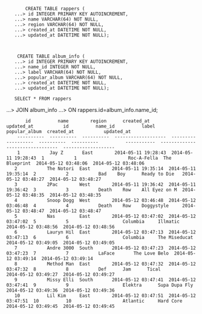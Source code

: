<!-- ## Show the terminal output here.  -->
	       CREATE TABLE rappers (
	   ...> id INTEGER PRIMARY KEY AUTOINCREMENT,
	   ...> name VARCHAR(64) NOT NULL,
	   ...> region VARCHAR(64) NOT NULL,
	   ...> created_at DATETIME NOT NULL,
	   ...> updated_at DATETIME NOT NULL);



	    CREATE TABLE album_info (
	   ...> id INTEGER PRIMARY KEY AUTOINCREMENT,
	   ...> name_id INTEGER NOT NULL,
	   ...> label VARCHAR(64) NOT NULL,
	   ...> popular_album VARCHAR(64) NOT NULL,
	   ...> created_at DATETIME NOT NULL,
	   ...> updated_at DATETIME NOT NULL);
	   
       SELECT * FROM rappers
   ...> JOIN album_info
   ...> ON rappers.id=album_info.name_id;
   
	       id          name        region      created_at           updated_at           id          name_id          label        popular_album  created_at           updated_at         
	    ----------  ----------  ----------  -------------------  -------------------  ----------  ----------          -----------  -------------  -------------------  -------------------
	    1           Jay Z       East        2014-05-11 19:28:43  2014-05-11 19:28:43  1           1                   Roc-A-Fella  The Blueprint  2014-05-12 03:48:06  2014-05-12 03:48:06
	   2           The Notori  East        2014-05-11 19:35:14  2014-05-11 19:35:14  2           2           Bad    Boy      Ready to Die   2014-05-12 03:48:27  2014-05-12 03:48:27
	   3           2Pac        West        2014-05-11 19:36:42  2014-05-11 19:36:42  3           3           Death    Row    All Eyez on M  2014-05-12 03:48:35  2014-05-12 03:48:35
	   4           Snoop Dogg  West        2014-05-12 03:46:48  2014-05-12 03:46:48  4           4           Death    Row    Doggystyle     2014-05-12 03:48:47  2014-05-12 03:48:47
	   5           Nas         East        2014-05-12 03:47:02  2014-05-12 03:47:02  5           5                    Columbia     Illmatic       2014-05-12 03:48:56  2014-05-12 03:48:56
	   6           Lauryn Hil  East        2014-05-12 03:47:13  2014-05-12 03:47:13  6           6                    Columbia     The Miseducat  2014-05-12 03:49:05  2014-05-12 03:49:05
	   7           Andre 3000  South       2014-05-12 03:47:23  2014-05-12 03:47:23  7           7           LaFace       The Love Belo  2014-05-12 03:49:14  2014-05-12 03:49:14
	   8           Method Man  East        2014-05-12 03:47:32  2014-05-12 03:47:32  8           8           Def      Jam      Tical          2014-05-12 03:49:27  2014-05-12 03:49:27
	   9           Missy Elli  South       2014-05-12 03:47:41  2014-05-12 03:47:41  9           9                    Elektra      Supa Dupa Fly  2014-05-12 03:49:36  2014-05-12 03:49:36
	   10          Lil Kim     East        2014-05-12 03:47:51  2014-05-12 03:47:51  10          10                   Atlantic     Hard Core      2014-05-12 03:49:45  2014-05-12 03:49:45
